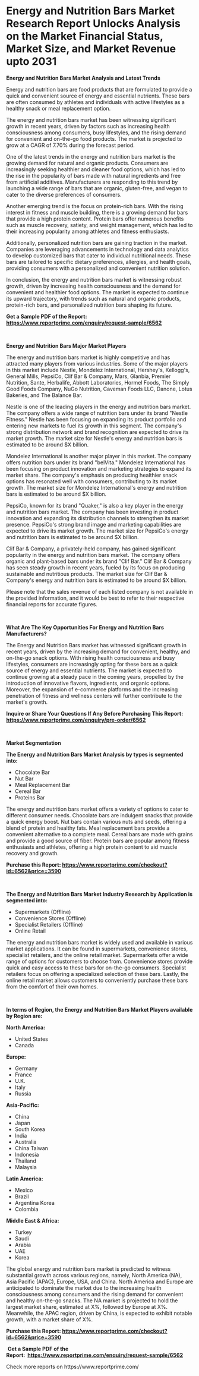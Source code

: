 <p><h1>Energy and Nutrition Bars Market Research Report Unlocks Analysis on the Market Financial Status, Market Size, and Market Revenue upto 2031</h1></p><p><strong>Energy and Nutrition Bars Market Analysis and Latest Trends</strong></p>
<p><p>Energy and nutrition bars are food products that are formulated to provide a quick and convenient source of energy and essential nutrients. These bars are often consumed by athletes and individuals with active lifestyles as a healthy snack or meal replacement option.</p><p>The energy and nutrition bars market has been witnessing significant growth in recent years, driven by factors such as increasing health consciousness among consumers, busy lifestyles, and the rising demand for convenient and on-the-go food products. The market is projected to grow at a CAGR of 7.70% during the forecast period.</p><p>One of the latest trends in the energy and nutrition bars market is the growing demand for natural and organic products. Consumers are increasingly seeking healthier and cleaner food options, which has led to the rise in the popularity of bars made with natural ingredients and free from artificial additives. Manufacturers are responding to this trend by launching a wide range of bars that are organic, gluten-free, and vegan to cater to the diverse preferences of consumers.</p><p>Another emerging trend is the focus on protein-rich bars. With the rising interest in fitness and muscle building, there is a growing demand for bars that provide a high protein content. Protein bars offer numerous benefits such as muscle recovery, satiety, and weight management, which has led to their increasing popularity among athletes and fitness enthusiasts.</p><p>Additionally, personalized nutrition bars are gaining traction in the market. Companies are leveraging advancements in technology and data analytics to develop customized bars that cater to individual nutritional needs. These bars are tailored to specific dietary preferences, allergies, and health goals, providing consumers with a personalized and convenient nutrition solution.</p><p>In conclusion, the energy and nutrition bars market is witnessing robust growth, driven by increasing health consciousness and the demand for convenient and healthier food options. The market is expected to continue its upward trajectory, with trends such as natural and organic products, protein-rich bars, and personalized nutrition bars shaping its future.</p></p>
<p><strong>Get a Sample PDF of the Report:&nbsp; <a href="https://www.reportprime.com/enquiry/request-sample/6562">https://www.reportprime.com/enquiry/request-sample/6562</a></strong></p>
<p>&nbsp;</p>
<p><strong>Energy and Nutrition Bars Major Market Players</strong></p>
<p><p>The energy and nutrition bars market is highly competitive and has attracted many players from various industries. Some of the major players in this market include Nestle, Mondelez International, Hershey's, Kellogg's, General Mills, PepsiCo, Clif Bar & Company, Mars, Glanbia, Premier Nutrition, Sante, Herbalife, Abbott Laboratories, Hormel Foods, The Simply Good Foods Company, NuGo Nutrition, Caveman Foods LLC, Danone, Lotus Bakeries, and The Balance Bar.</p><p>Nestle is one of the leading players in the energy and nutrition bars market. The company offers a wide range of nutrition bars under its brand "Nestle Fitness." Nestle has been focusing on expanding its product portfolio and entering new markets to fuel its growth in this segment. The company's strong distribution network and brand recognition are expected to drive its market growth. The market size for Nestle's energy and nutrition bars is estimated to be around $X billion.</p><p>Mondelez International is another major player in this market. The company offers nutrition bars under its brand "belVita." Mondelez International has been focusing on product innovation and marketing strategies to expand its market share. The company's emphasis on producing healthier snack options has resonated well with consumers, contributing to its market growth. The market size for Mondelez International's energy and nutrition bars is estimated to be around $X billion.</p><p>PepsiCo, known for its brand "Quaker," is also a key player in the energy and nutrition bars market. The company has been investing in product innovation and expanding its distribution channels to strengthen its market presence. PepsiCo's strong brand image and marketing capabilities are expected to drive its market growth. The market size for PepsiCo's energy and nutrition bars is estimated to be around $X billion.</p><p>Clif Bar & Company, a privately-held company, has gained significant popularity in the energy and nutrition bars market. The company offers organic and plant-based bars under its brand "Clif Bar." Clif Bar & Company has seen steady growth in recent years, fueled by its focus on producing sustainable and nutritious products. The market size for Clif Bar & Company's energy and nutrition bars is estimated to be around $X billion.</p><p>Please note that the sales revenue of each listed company is not available in the provided information, and it would be best to refer to their respective financial reports for accurate figures.</p></p>
<p>&nbsp;</p>
<p><strong>What Are The Key Opportunities For Energy and Nutrition Bars Manufacturers?</strong></p>
<p><p>The Energy and Nutrition Bars market has witnessed significant growth in recent years, driven by the increasing demand for convenient, healthy, and on-the-go snack options. With rising health consciousness and busy lifestyles, consumers are increasingly opting for these bars as a quick source of energy and essential nutrients. The market is expected to continue growing at a steady pace in the coming years, propelled by the introduction of innovative flavors, ingredients, and organic options. Moreover, the expansion of e-commerce platforms and the increasing penetration of fitness and wellness centers will further contribute to the market's growth.</p></p>
<p><strong>Inquire or Share Your Questions If Any Before Purchasing This Report: <a href="https://www.reportprime.com/enquiry/pre-order/6562">https://www.reportprime.com/enquiry/pre-order/6562</a></strong></p>
<p>&nbsp;</p>
<p><strong>Market Segmentation</strong></p>
<p><strong>The Energy and Nutrition Bars Market Analysis by types is segmented into:</strong></p>
<p><ul><li>Chocolate Bar</li><li>Nut Bar</li><li>Meal Replacement Bar</li><li>Cereal Bar</li><li>Proteins Bar</li></ul></p>
<p><p>The energy and nutrition bars market offers a variety of options to cater to different consumer needs. Chocolate bars are indulgent snacks that provide a quick energy boost. Nut bars contain various nuts and seeds, offering a blend of protein and healthy fats. Meal replacement bars provide a convenient alternative to a complete meal. Cereal bars are made with grains and provide a good source of fiber. Protein bars are popular among fitness enthusiasts and athletes, offering a high protein content to aid muscle recovery and growth.</p></p>
<p><strong>Purchase this Report:&nbsp;<a href="https://www.reportprime.com/checkout?id=6562&price=3590">https://www.reportprime.com/checkout?id=6562&price=3590</a></strong></p>
<p>&nbsp;</p>
<p><strong>The Energy and Nutrition Bars Market Industry Research by Application is segmented into:</strong></p>
<p><ul><li>Supermarkets (Offline)</li><li>Convenience Stores (Offline)</li><li>Specialist Retailers (Offline)</li><li>Online Retail</li></ul></p>
<p><p>The energy and nutrition bars market is widely used and available in various market applications. It can be found in supermarkets, convenience stores, specialist retailers, and the online retail market. Supermarkets offer a wide range of options for customers to choose from. Convenience stores provide quick and easy access to these bars for on-the-go consumers. Specialist retailers focus on offering a specialized selection of these bars. Lastly, the online retail market allows customers to conveniently purchase these bars from the comfort of their own homes.</p></p>
<p>&nbsp;</p>
<p><strong>In terms of Region, the Energy and Nutrition Bars Market Players available by Region are:</strong></p>
<p>
    <p> <strong> North America: </strong>
        <ul>
            <li>United States</li>
            <li>Canada</li>
        </ul>
        </p> 
    <p> <strong> Europe: </strong>
        <ul>
            <li>Germany</li>
            <li>France</li>
            <li>U.K.</li>
            <li>Italy</li>
            <li>Russia</li>
        </ul>
        </p> 
    <p> <strong> Asia-Pacific: </strong>
        <ul>
            <li>China</li>
            <li>Japan</li>
            <li>South Korea</li>
            <li>India</li>
            <li>Australia</li>
            <li>China Taiwan</li>
            <li>Indonesia</li>
            <li>Thailand</li>
            <li>Malaysia</li>
        </ul>
        </p> 
    <p> <strong> Latin America: </strong>
        <ul>
            <li>Mexico</li>
            <li>Brazil</li>
            <li>Argentina Korea</li>
            <li>Colombia</li>
        </ul>
        </p> 
    <p> <strong> Middle East & Africa: </strong>
        <ul>
            <li>Turkey</li>
            <li>Saudi</li>
            <li>Arabia</li>
            <li>UAE</li>
            <li>Korea</li>
        </ul>
    </p>
    </p>
<p><p>The global energy and nutrition bars market is predicted to witness substantial growth across various regions, namely, North America (NA), Asia Pacific (APAC), Europe, USA, and China. North America and Europe are anticipated to dominate the market due to the increasing health consciousness among consumers and the rising demand for convenient and healthy on-the-go snacks. The NA market is projected to hold the largest market share, estimated at X%, followed by Europe at X%. Meanwhile, the APAC region, driven by China, is expected to exhibit notable growth, with a market share of X%.</p></p>
<p><strong>Purchase this Report: <a href="https://www.reportprime.com/checkout?id=6562&price=3590">https://www.reportprime.com/checkout?id=6562&price=3590</a></strong></p>
<p>&nbsp;<strong>Get a Sample PDF of the Report:&nbsp;&nbsp;<a href="https://www.reportprime.com/enquiry/request-sample/6562">https://www.reportprime.com/enquiry/request-sample/6562</a></strong></p>
<p><strong></strong></p>
<p>Check more reports on https://www.reportprime.com/</p>